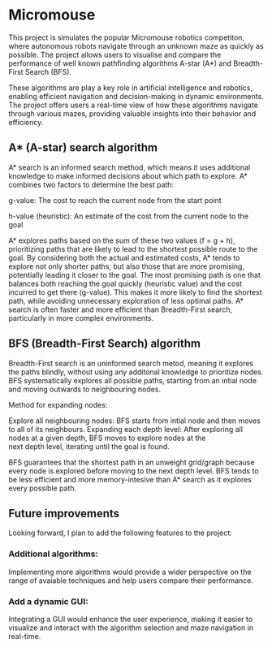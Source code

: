 # Micromouse
 
This project is simulates the popular Micromouse robotics competiton, where autonomous robots navigate through an unknown maze as quickly as possible. The project allows users to visualise and compare the performance of well known pathfinding algorithms A-star (A*) and Breadth-First Search (BFS). 

These algorithms are play a key role in artificial intelligence and robotics, enabling efficient navigation and decision-making in dynamic environments. The project offers users a real-time view of how these algorithms navigate through various mazes, providing valuable insights into their behavior and efficiency. 

## A* (A-star) search algorithm
A* search is an informed search method, which means it uses additional knowledge to make informed decisions about which path to explore. A* combines two factors to determine the best path: 

  g-value: The cost to reach the current node from the start point
  
  h-value (heuristic): An estimate of the cost from the current node to the goal

A* explores paths based on the sum of these two values (f = g + h), prioritizing paths that are likely to lead to the shortest possible route to the goal. By considering both the actual and estimated costs, A* tends to explore not only shorter paths, but also those that are more promising, potentially leading it closer to the goal. The most promising path is one that balances both reaching the goal quickly (heuristic value) and the cost incurred to get there (g-value). This makes it more likely to find the shortest path, while avoiding unnecessary exploration of less optimal paths. A* search is often faster and more efficient than Breadth-First search, particularly in more complex environments. 

## BFS (Breadth-First Search) algorithm
Breadth-First search is an uninformed search metod, meaning it explores the paths blindly, without using any additonal knowledge to prioritize nodes. BFS systematically explores all possible paths, starting from an intial node and moving outwards to neighbouring nodes. 

Method for expanding nodes: 

  Explore all neighbouring nodes: BFS starts from intial node and then moves to all of its neighbours. 
  Expanding each depth level: After exploring all nodes at a given depth, BFS moves to explore nodes at the  
  next depth level, iterating until the goal is found.

BFS guarantees that the shortest path in an unweight grid/graph because every node is explored before moving to the next depth level. BFS tends to be less efficient and more memory-intesive than A* search as it explores every possible path. 

## Future improvements
Looking forward, I plan to add the following features to the project: 

### Additional algorithms:
Implementing more algorithms would provide a wider perspective on the range of avaiable techniques and help users compare their performance. 

### Add a dynamic GUI: 
Integrating a GUI would enhance the user experience, making it easier to visualize and interact with the algorithm selection and maze navigation in real-time. 
